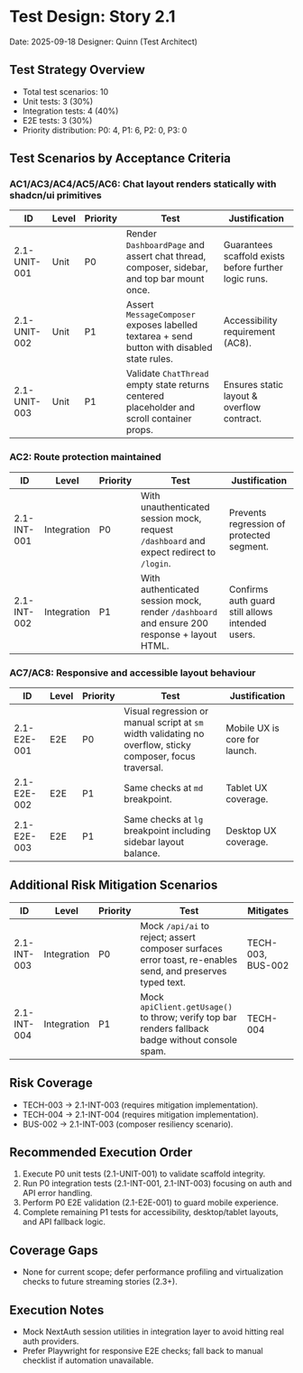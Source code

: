 # Test Design: Story 2.1

Date: 2025-09-18
Designer: Quinn (Test Architect)

## Test Strategy Overview
- Total test scenarios: 10
- Unit tests: 3 (30%)
- Integration tests: 4 (40%)
- E2E tests: 3 (30%)
- Priority distribution: P0: 4, P1: 6, P2: 0, P3: 0

## Test Scenarios by Acceptance Criteria

### AC1/AC3/AC4/AC5/AC6: Chat layout renders statically with shadcn/ui primitives
| ID             | Level | Priority | Test                                                                 | Justification |
|----------------|-------|----------|----------------------------------------------------------------------|---------------|
| 2.1-UNIT-001   | Unit  | P0       | Render `DashboardPage` and assert chat thread, composer, sidebar, and top bar mount once. | Guarantees scaffold exists before further logic runs. |
| 2.1-UNIT-002   | Unit  | P1       | Assert `MessageComposer` exposes labelled textarea + send button with disabled state rules. | Accessibility requirement (AC8). |
| 2.1-UNIT-003   | Unit  | P1       | Validate `ChatThread` empty state returns centered placeholder and scroll container props. | Ensures static layout & overflow contract. |

### AC2: Route protection maintained
| ID             | Level       | Priority | Test                                                                 | Justification |
|----------------|-------------|----------|----------------------------------------------------------------------|---------------|
| 2.1-INT-001    | Integration | P0       | With unauthenticated session mock, request `/dashboard` and expect redirect to `/login`. | Prevents regression of protected segment. |
| 2.1-INT-002    | Integration | P1       | With authenticated session mock, render `/dashboard` and ensure 200 response + layout HTML. | Confirms auth guard still allows intended users. |

### AC7/AC8: Responsive and accessible layout behaviour
| ID             | Level | Priority | Test                                                                 | Justification |
|----------------|-------|----------|----------------------------------------------------------------------|---------------|
| 2.1-E2E-001    | E2E   | P0       | Visual regression or manual script at `sm` width validating no overflow, sticky composer, focus traversal. | Mobile UX is core for launch. |
| 2.1-E2E-002    | E2E   | P1       | Same checks at `md` breakpoint.                                      | Tablet UX coverage. |
| 2.1-E2E-003    | E2E   | P1       | Same checks at `lg` breakpoint including sidebar layout balance.     | Desktop UX coverage. |

## Additional Risk Mitigation Scenarios
| ID             | Level       | Priority | Test                                                                 | Mitigates |
|----------------|-------------|----------|----------------------------------------------------------------------|-----------|
| 2.1-INT-003    | Integration | P0       | Mock `/api/ai` to reject; assert composer surfaces error toast, re-enables send, and preserves typed text. | TECH-003, BUS-002 |
| 2.1-INT-004    | Integration | P1       | Mock `apiClient.getUsage()` to throw; verify top bar renders fallback badge without console spam. | TECH-004 |

## Risk Coverage
- TECH-003 → 2.1-INT-003 (requires mitigation implementation).
- TECH-004 → 2.1-INT-004 (requires mitigation implementation).
- BUS-002 → 2.1-INT-003 (composer resiliency scenario).

## Recommended Execution Order
1. Execute P0 unit tests (2.1-UNIT-001) to validate scaffold integrity.
2. Run P0 integration tests (2.1-INT-001, 2.1-INT-003) focusing on auth and API error handling.
3. Perform P0 E2E validation (2.1-E2E-001) to guard mobile experience.
4. Complete remaining P1 tests for accessibility, desktop/tablet layouts, and API fallback logic.

## Coverage Gaps
- None for current scope; defer performance profiling and virtualization checks to future streaming stories (2.3+).

## Execution Notes
- Mock NextAuth session utilities in integration layer to avoid hitting real auth providers.
- Prefer Playwright for responsive E2E checks; fall back to manual checklist if automation unavailable.
